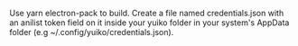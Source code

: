 Use yarn electron-pack to build. Create a file named credentials.json with an anilist token field on it inside your yuiko folder in your system's AppData folder (e.g ~/.config/yuiko/credentials.json).
